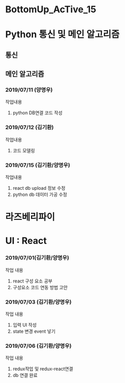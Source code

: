 # BottomUp_AcTive_15

Python 통신 및 메인 알고리즘
===

통신
---

메인 알고리즘
----

### 2019/07/11 (양명우)

작업내용

1. python DB연결 코드 작성

### 2019/07/12 (김기환)

작업내용

1. 코드 모델링

### 2019/07/15 (김기환/양명우)

작업내용

1. react db upload 정보 수정
2. python db 데이터 가공 수정

라즈베리파이
===

UI : React
===
### 2019/07/01(김기환/양명우)

작업 내용

1. react 구성 요소 공부
2. 구성요소 코드 연동 방법 고안

### 2019/07/03 (김기환/양명우)

작업 내용

1. 입력 UI 작성
2. state 변경 event 넣기

### 2019/07/06 (김기환/양명우)

작업 내용

1. redux작업 및 redux-react연결
2. db 연결 완료
